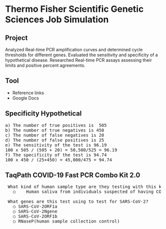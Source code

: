 # Thermo Fisher Scientific Genetic Sciences Job Simulation


## Project
Analyzed Real-time PCR amplification curves and determined cycle thresholds for different genes.  Evaluated the sensitivity and specificity of a hypothetical disease.  Researched Real-time PCR assays assessing their limits and positive percent agreements.

## Tool
- Reference links
- Google Docs

## Specificity Hypothetical 
<pre>
a) The number of true positives is  505 
b) The number of true negatives is 450 
c) The number of false negatives is 20 
d) The number of false positives is 25  
e) The sensitivity of the test is 96.19 
100 x 505 / (505 + 20) = 50,500/525 = 96.19 
f) The specificity of the test is 94.74 
100 x 450 / (25+450) = 45,000/475 = 94.74
</pre>

## TaqPath COVID-19 Fast PCR Combo Kit 2.0
<pre>
 What kind of human sample type are they testing with this kit?
   ○    Human saliva from individuals suspected of having COVID-19
  
 What genes are this test using to test for SARS-CoV-2?
   ○ SARS-CoV-2ORF1a
   ○ SARS-CoV-2Ngene
   ○ SARS-CoV-2ORF1b
   ○ RNaseP(human sample collection control)
  
</pre>
